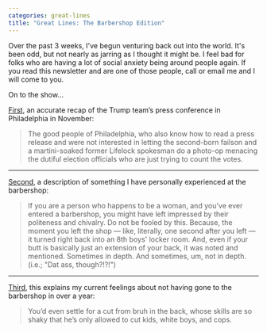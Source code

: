 ```yaml
---
categories: great-lines
title: "Great Lines: The Barbershop Edition"
---
```



Over the past 3 weeks, I've begun venturing back out into the world. It's been odd, but not nearly as jarring as I thought it might be. I feel bad for folks who are having a lot of social anxiety being around people again. If you read this newsletter and are one of those people, call or email me and I will come to you.

On to the show...

[First](https://www.salon.com/2020/11/05/clown-coup-trumps-effort-to-overthrow-democracy-as-well-run-as-his-business-and-presidency/), an accurate recap of the Trump team’s press conference in Philadelphia in November:

>The  good people of Philadelphia, who also know how to read a press release  and were not interested in letting the second-born failson and a  martini-soaked former Lifelock spokesman do a photo-op menacing the  dutiful election officials who are just trying to count the votes.

---
[Second](https://verysmartbrothas.theroot.com/10-things-you-need-to-know-about-the-black-barbershop-1822521573), a description of something I have personally experienced at the barbershop:

>If  you are a person who happens to be a woman, and you've ever entered a  barbershop, you might have left impressed by their politeness and  chivalry. Do not be fooled by this. Because, the moment you left the  shop — like, literally, one second  after you left — it turned right back into an 8th boys' locker room.  And, even if your butt is basically just an extension of your back,  it was noted and mentioned. Sometimes in depth. And sometimes, um, not  in depth. (i.e.; "Dat ass, though?!?!")

---
[Third](https://verysmartbrothas.theroot.com/a-word-of-encouragement-to-all-the-black-men-who-desper-1842567210), this explains my current feelings about not having gone to the barbershop in over a year:

>You’d  even settle for a cut from bruh in the back, whose skills are so shaky  that he’s only allowed to cut kids, white boys, and cops.